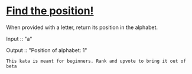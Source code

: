 # [Find the position!](https://www.codewars.com/kata/find-the-position "5808e2006b65bff35500008f")

When provided with a letter, return its position in the alphabet.

Input :: "a"

Output :: "Position of alphabet: 1"

`This kata is meant for beginners. Rank and upvote to bring it out of beta`
